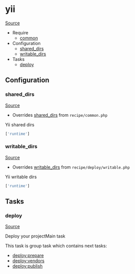 <!-- DO NOT EDIT THIS FILE! -->
<!-- Instead edit recipe/yii.php -->
<!-- Then run bin/docgen -->

# yii

[Source](/recipe/yii.php)



* Require
  * [common](/docs/recipe/common.md)
* Configuration
  * [shared_dirs](#shared_dirs)
  * [writable_dirs](#writable_dirs)
* Tasks
  * [deploy](#deploy)

## Configuration
### shared_dirs
[Source](https://github.com/deployphp/deployer/blob/master/recipe/yii.php#L9)

* Overrides [shared_dirs](/docs/recipe/common.md#shared_dirs) from `recipe/common.php`

Yii shared dirs

```php title="Default value"
['runtime']
```


### writable_dirs
[Source](https://github.com/deployphp/deployer/blob/master/recipe/yii.php#L12)

* Overrides [writable_dirs](/docs/recipe/deploy/writable.md#writable_dirs) from `recipe/deploy/writable.php`

Yii writable dirs

```php title="Default value"
['runtime']
```



## Tasks

### deploy
[Source](https://github.com/deployphp/deployer/blob/master/recipe/yii.php#L18)

Deploy your projectMain task


This task is group task which contains next tasks:
* [deploy:prepare](/docs/recipe/common.md#deployprepare)
* [deploy:vendors](/docs/recipe/deploy/vendors.md#deployvendors)
* [deploy:publish](/docs/recipe/common.md#deploypublish)


